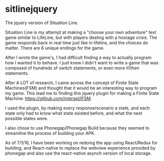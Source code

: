 ﻿# sitlinejquery


The jquery version of Situation Line. 

Situation Line is my attempt at making a "choose your own adventure" text game similar to LifeLine, but with players dealing with a hostage crisis. The game responds back in real time just like in lifeline, and the choices do matter. There are 6 unique endings for the game. 

After I wrote the game's, I had difficult finding a way to actually program how I wanted it to behave. I just knew I didn't want to write a game that was composed of hundreds of switch statements, or even more if/then statements. 

After A LOT of research, I came across the concept of Finite State Machines(FSM) and thought that it would be an interesting way to program my game. This lead me to finding this jquery plugin for making a Finite State Machine: https://github.com/intersel/iFSM. 

I used the plugin, by making every response/scenario a state, and each state only had to know what state existed before, and what the next possible states were. 

I also chose to use Phonegap/Phonegap Build because they seemed to streamline the process of building your APK.  

As of 7/1/16, I have been working on redoing the app using React/Redux for building, and React-native to replace the webview experience provided by phonegap and also use the react-native asynch version of local storage. 
